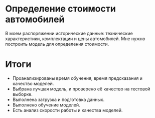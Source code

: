 # Определение стоимости автомобилей

 В моем распоряжении исторические данные: технические характеристики, комплектации и цены автомобилей. Мне нужно построить модель для определения стоимости. 

# Итоги
- Проанализированы время обучения, время предсказания и качество моделей.
- Выбрана лучшая модель, и проверено её качество на тестовой выборке.
- Выполнена загрузка и подготовка данных.
-  Выполнено обучение моделей.
- Есть анализ скорости работы и качества моделей.

